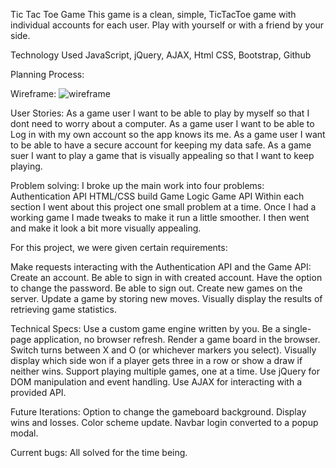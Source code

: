 Tic Tac Toe Game
  This game is a clean, simple, TicTacToe game with individual accounts for each user. 
  Play with yourself or with a friend by your side. 
  
  Technology Used
  JavaScript, jQuery, AJAX, Html CSS, Bootstrap, Github
  
Planning Process:
  
  Wireframe:
  ![wireframe](https://imgur.com/WpwmI1m "wireframe image")
  
  User Stories:
  As a game user I want to be able to play by myself so that I dont need to worry about a computer.
  As a game user I want to be able to Log in with my own account so the app knows its me.
  As a game user I want to be able to have a secure account for keeping my data safe.
  As a game suer I want to play a game that is visually appealing so that I want to keep playing.
  
Problem solving:
   I broke up the main work into four problems:
     Authentication API
     HTML/CSS build
     Game Logic
     Game API
   Within each section I went about this project one small problem at a time. 
   Once I had a working game I made tweaks to make it run a little smoother. 
   I then went and make it look a bit more visually appealing.

For this project, we were given certain requirements:
  
 Make requests interacting with the Authentication API and the Game API:
   Create an account.
   Be able to sign in with created account.
   Have the option to change the password.
   Be able to sign out. 
   Create new games on the server. 
   Update a game by storing new moves.
   Visually display the results of retrieving game statistics.
 
 Technical Specs: 
   Use a custom game engine written by you.
   Be a single-page application, no browser refresh.
   Render a game board in the browser.
   Switch turns between X and O (or whichever markers you select).
   Visually display which side won if a player gets three in a row or show a draw if neither wins.
   Support playing multiple games, one at a time.
   Use jQuery for DOM manipulation and event handling.
   Use AJAX for interacting with a provided API.
 
Future Iterations:
  Option to change the gameboard background.
  Display wins and losses. 
  Color scheme update. 
  Navbar login converted to a popup modal. 

Current bugs:
  All solved for the time being. 
